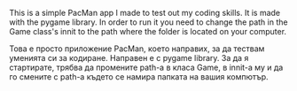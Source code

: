 This is a simple PacMan app I made to test out my coding skills. It is made with the pygame library.
In order to run it you need to change the path in the Game class's innit to the path where the folder is located on your computer.

Това е просто приложение PacMan, което направих, за да тествам уменията си за кодиране. Направен е с pygame library.
За да я стартирате, трябва да промените path-a в класа Game, в innit-а му и да го смените с path-а където се намира папката на вашия компютър.

 
